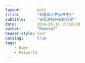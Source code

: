 ```yaml
---
layout:       post
title:        "帕鲁同人开发日志1"
subtitle:     "记录游戏开发的历程"
date:         2024-05-15 15:50:00
author:       "Momoka7"
header-style: text
catalog:      true
tags:
    - Game
    - Palworld
---
```




